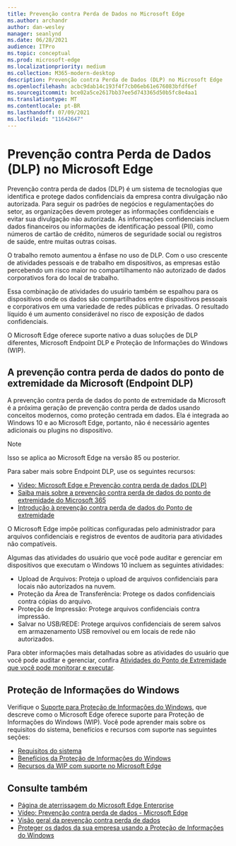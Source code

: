 ```yaml
---
title: Prevenção contra Perda de Dados no Microsoft Edge
ms.author: archandr
author: dan-wesley
manager: seanlynd
ms.date: 06/28/2021
audience: ITPro
ms.topic: conceptual
ms.prod: microsoft-edge
ms.localizationpriority: medium
ms.collection: M365-modern-desktop
description: Prevenção contra Perda de Dados (DLP) no Microsoft Edge
ms.openlocfilehash: acbc9dab14c193f4f7cb06eb61e676083bfdf6ef
ms.sourcegitcommit: bce02a5ce2617bb37ee5d743365d50b5fc8e4aa1
ms.translationtype: MT
ms.contentlocale: pt-BR
ms.lasthandoff: 07/09/2021
ms.locfileid: "11642647"
---
```

# <a name="data-loss-prevention-dlp-in-microsoft-edge"></a>Prevenção contra Perda de Dados (DLP) no Microsoft Edge

Prevenção contra perda de dados (DLP) é um sistema de tecnologias que identifica e protege dados confidenciais da empresa contra divulgação não autorizada. Para seguir os padrões de negócios e regulamentações do setor, as organizações devem proteger as informações confidenciais e evitar sua divulgação não autorizada. As informações confidenciais incluem dados financeiros ou informações de identificação pessoal (PII), como números de cartão de crédito, números de seguridade social ou registros de saúde, entre muitas outras coisas.

O trabalho remoto aumentou a ênfase no uso de DLP. Com o uso crescente de atividades pessoais e de trabalho em dispositivos, as empresas estão percebendo um risco maior no compartilhamento não autorizado de dados corporativos fora do local de trabalho.

Essa combinação de atividades do usuário também se espalhou para os dispositivos onde os dados são compartilhados entre dispositivos pessoais e corporativos em uma variedade de redes públicas e privadas. O resultado líquido é um aumento considerável no risco de exposição de dados confidenciais.

O Microsoft Edge oferece suporte nativo a duas soluções de DLP diferentes, Microsoft Endpoint DLP e Proteção de Informações do Windows (WIP).

## <a name="microsoft-endpoint-data-loss-prevention-endpoint-dlp"></a>A prevenção contra perda de dados do ponto de extremidade da Microsoft (Endpoint DLP)

A prevenção contra perda de dados do ponto de extremidade da Microsoft é a próxima geração de prevenção contra perda de dados usando conceitos modernos, como proteção centrada em dados. Ela é integrada ao Windows 10 e ao Microsoft Edge, portanto, não é necessário agentes adicionais ou plugins no dispositivo.

> [!NOTE]
> Isso se aplica ao Microsoft Edge na versão 85 ou posterior.

Para saber mais sobre Endpoint DLP, use os seguintes recursos:

- [Video: Microsoft Edge e Prevenção contra perda de dados (DLP)](microsoft-edge-video-security-dlp.md)
- [Saiba mais sobre a prevenção contra perda de dados do ponto de extremidade do Microsoft 365 ](/microsoft-365/compliance/endpoint-dlp-learn-about?preserve-view=true&view=o365-worldwide)
- [Introdução à prevenção contra perda de dados do Ponto de extremidade](/microsoft-365/compliance/endpoint-dlp-getting-started?preserve-view=true&view=o365-worldwide)

O Microsoft Edge impõe políticas configuradas pelo administrador para arquivos confidenciais e registros de eventos de auditoria para atividades não compatíveis.

Algumas das atividades do usuário que você pode auditar e gerenciar em dispositivos que executam o Windows 10 incluem as seguintes atividades:

- Upload de Arquivos: Proteja o upload de arquivos confidenciais para locais não autorizados na nuvem. <!-- The next 3 screenshots show a sequence where a user tries to drop a sensitive data file on to their local storage.-->
- Proteção da Área de Transferência: Protege os dados confidenciais contra cópias do arquivo.
- Proteção de Impressão: Protege arquivos confidenciais contra impressão.
- Salvar no USB/REDE: Protege arquivos confidenciais de serem salvos em armazenamento USB removível ou em locais de rede não autorizados.

Para obter informações mais detalhadas sobre as atividades do usuário que você pode auditar e gerenciar, confira [Atividades do Ponto de Extremidade que você pode monitorar e executar](/microsoft-365/compliance/endpoint-dlp-learn-about?preserve-view=true&view=o365-worldwide#endpoint-activities-you-can-monitor-and-take-action-on).

## <a name="windows-information-protection"></a>Proteção de Informações do Windows

Verifique o [Suporte para Proteção de Informações do Windows](./microsoft-edge-security-windows-information-protection.md), que descreve como o Microsoft Edge oferece suporte para Proteção de Informações do Windows (WIP). Você pode aprender mais sobre os requisitos do sistema, benefícios e recursos com suporte nas seguintes seções:

- [Requisitos do sistema](./microsoft-edge-security-windows-information-protection.md#system-requirements)
- [Benefícios da Proteção de Informações do Windows](./microsoft-edge-security-windows-information-protection.md#windows-information-protection-benefits)
- [Recursos da WIP com suporte no Microsoft Edge](./microsoft-edge-security-windows-information-protection.md#wip-features-supported-in-microsoft-edge)

## <a name="see-also"></a>Consulte também

- [Página de aterrissagem do Microsoft Edge Enterprise](https://aka.ms/EdgeEnterprise)
- [Vídeo: Prevenção contra perda de dados - Microsoft Edge](https://www.youtube.com/watch?v=dLD04U9eTqg)
- [Visão geral da prevenção contra perda de dados](/microsoft-365/compliance/data-loss-prevention-policies?preserve-view=true&view=o365-worldwide)
- [Proteger os dados da sua empresa usando a Proteção de Informações do Windows](/windows/security/information-protection/windows-information-protection/protect-enterprise-data-using-wip)